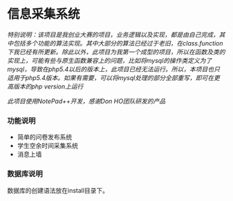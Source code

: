 信息采集系统
===========
*特别说明：该项目是我创业大赛的项目，业务逻辑以及实现，都是由自己完成，其中包括多个功能的算法实现。其中大部分的算法已经过于老旧，在class.function下我已经有所更新。除此以外，此项目为我第一个成型的项目，所以在函数及类的实现上，可能有些与原生函数兼容上的问题，比如将mysql的操作类定义为了mysql，导致在php5.4以后的版本上，此项目已经无法运行。所以，本项目也只适用于php5.4版本。如果有需要，可以将mysql处理的部分全部重写，即可在更高版本的php version上运行*

*此项目使用NotePad++开发，感谢Don HO团队研发的产品*

### 功能说明 ###
+ 简单的问卷发布系统
+ 学生空余时间采集系统
+ 消息上墙

### 数据库说明 ###
数据库的创建语法放在install目录下。